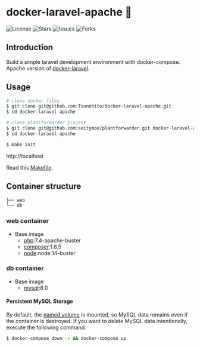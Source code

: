 # docker-laravel-apache 🐳

![License](https://img.shields.io/github/license/ucan-lab/docker-laravel-apache?color=f05340)
![Stars](https://img.shields.io/github/stars/ucan-lab/docker-laravel-apache?color=f05340)
![Issues](https://img.shields.io/github/issues/ucan-lab/docker-laravel-apache?color=f05340)
![Forks](https://img.shields.io/github/forks/ucan-lab/docker-laravel-apache?color=f05340)

## Introduction

Build a simple laravel development environment with docker-compose.
Apache version of [docker-laravel](https://github.com/ucan-lab/docker-laravel).

## Usage

```bash
# clone docker files
$ git clone git@github.com:Tsunehito/docker-laravel-apache.git
$ cd docker-laravel-apache

# clone plantforwarder project
$ git clone git@github.com:seitymoe/plantforwarder.git docker-laravel-apache/backend
$ cd docker-laravel-apache

$ make init
```

http://localhost

Read this [Makefile](https://github.com/ucan-lab/docker-laravel-apache/blob/master/Makefile).

## Container structure

```bash
├── web
└── db
```

### web container

- Base image
  - [php](https://hub.docker.com/_/php):7.4-apache-buster
  - [composer](https://hub.docker.com/_/composer):1.8.5
  - [node](https://hub.docker.com/_/node):node:14-buster

### db container

- Base image
  - [mysql](https://hub.docker.com/_/mysql):8.0

#### Persistent MySQL Storage

By default, the [named volume](https://docs.docker.com/compose/compose-file/#volumes) is mounted, so MySQL data remains even if the container is destroyed.
If you want to delete MySQL data intentionally, execute the following command.

```bash
$ docker-compose down -v && docker-compose up
```
